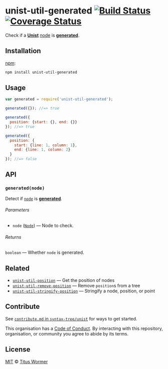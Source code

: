 # unist-util-generated [![Build Status][build-badge]][build-page] [![Coverage Status][coverage-badge]][coverage-page]

Check if a [**Unist**][unist] [node][] is [**generated**][spec].

## Installation

[npm][]:

```bash
npm install unist-util-generated
```

## Usage

```javascript
var generated = require('unist-util-generated');

generated({}); //=> true

generated({
  position: {start: {}, end: {}}
}); //=> true

generated({
  position: {
    start: {line: 1, column: 1},
    end: {line: 1, column: 2}
  }
}); //=> false
```

## API

### `generated(node)`

Detect if [`node`][node] is [**generated**][spec].

###### Parameters

*   `node` ([`Node`][node]) — Node to check.

###### Returns

`boolean` — Whether `node` is generated.

## Related

*   [`unist-util-position`](https://github.com/syntax-tree/unist-util-position)
    — Get the position of nodes
*   [`unist-util-remove-position`](https://github.com/syntax-tree/unist-util-remove-position)
    — Remove `position`s from a tree
*   [`unist-util-stringify-position`](https://github.com/syntax-tree/unist-util-stringify-position)
    — Stringify a node, position, or point

## Contribute

See [`contribute.md` in `syntax-tree/unist`][contribute] for ways to get
started.

This organisation has a [Code of Conduct][coc].  By interacting with this
repository, organisation, or community you agree to abide by its terms.

## License

[MIT][license] © [Titus Wormer][author]

<!-- Definition -->

[build-badge]: https://img.shields.io/travis/syntax-tree/unist-util-generated.svg

[build-page]: https://travis-ci.org/syntax-tree/unist-util-generated

[coverage-badge]: https://img.shields.io/codecov/c/github/syntax-tree/unist-util-generated.svg

[coverage-page]: https://codecov.io/github/syntax-tree/unist-util-generated?branch=master

[npm]: https://docs.npmjs.com/cli/install

[license]: LICENSE

[author]: http://wooorm.com

[unist]: https://github.com/syntax-tree/unist

[node]: https://github.com/syntax-tree/unist#node

[spec]: https://github.com/syntax-tree/unist#location

[contribute]: https://github.com/syntax-tree/unist/blob/master/contributing.md

[coc]: https://github.com/syntax-tree/unist/blob/master/code-of-conduct.md
